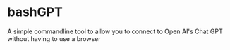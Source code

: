 # bashGPT
 A simple commandline tool to allow you to connect to Open AI's Chat GPT without having to use a browser
